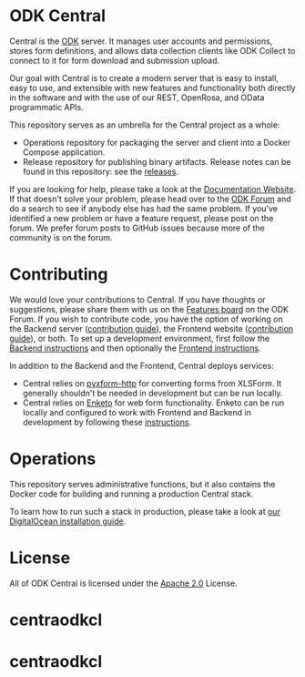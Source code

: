 ODK Central
===========

Central is the [ODK](https://getodk.org/) server. It manages user accounts and permissions, stores form definitions, and allows data collection clients like ODK Collect to connect to it for form download and submission upload.

Our goal with Central is to create a modern server that is easy to install, easy to use, and extensible with new features and functionality both directly in the software and with the use of our REST, OpenRosa, and OData programmatic APIs.

This repository serves as an umbrella for the Central project as a whole:

* Operations repository for packaging the server and client into a Docker Compose application.
* Release repository for publishing binary artifacts. Release notes can be found in this repository: see the [releases](https://github.com/getodk/central/releases).

If you are looking for help, please take a look at the [Documentation Website](https://docs.getodk.org/central-intro/). If that doesn't solve your problem, please head over to the [ODK Forum](https://forum.getodk.org) and do a search to see if anybody else has had the same problem. If you've identified a new problem or have a feature request, please post on the forum. We prefer forum posts to GitHub issues because more of the community is on the forum.

Contributing
============

We would love your contributions to Central. If you have thoughts or suggestions, please share them with us on the [Features board](https://forum.getodk.org/c/features) on the ODK Forum. If you wish to contribute code, you have the option of working on the Backend server ([contribution guide](https://github.com/getodk/central-backend/blob/master/CONTRIBUTING.md)), the Frontend website ([contribution guide](https://github.com/getodk/central-frontend/blob/master/CONTRIBUTING.md)), or both. To set up a development environment, first follow the [Backend instructions](https://github.com/getodk/central-backend#setting-up-a-development-environment) and then optionally the [Frontend instructions](https://github.com/getodk/central-frontend#setting-up-your-development-environment).

In addition to the Backend and the Frontend, Central deploys services:

* Central relies on [pyxform-http](https://github.com/getodk/pyxform-http) for converting forms from XLSForm. It generally shouldn't be needed in development but can be run locally.
* Central relies on [Enketo](https://github.com/enketo/enketo-express) for web form functionality. Enketo can be run locally and configured to work with Frontend and Backend in development by following these [instructions](https://github.com/getodk/central-frontend/blob/master/docs/enketo.md).

Operations
==========

This repository serves administrative functions, but it also contains the Docker code for building and running a production Central stack.

To learn how to run such a stack in production, please take a look at [our DigitalOcean installation guide](https://docs.getodk.org/central-install-digital-ocean/).

License
=======

All of ODK Central is licensed under the [Apache 2.0](https://raw.githubusercontent.com/getodk/central/master/LICENSE) License.
# centraodkcl
# centraodkcl
